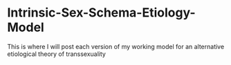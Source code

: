 # Intrinsic-Sex-Schema-Etiology-Model
This is where I will post each version of my working model for an alternative etiological theory of transsexuality
